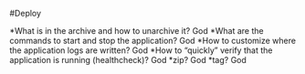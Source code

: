#Deploy

*What is in the archive and how to unarchive it? God
*What are the commands to start and stop the application? God
*How to customize where the application logs are written? God
*How to “quickly” verify that the application is running (healthcheck)? God
*zip? God
*tag? God